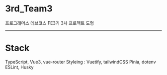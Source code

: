 # 3rd_Team3

프로그래머스 데브코스 FE3기 3차 프로젝트
도형

---

# Stack

TypeScript, Vue3, vue-router
Styleing : Vuetify, tailwindCSS
Pinia, dotenv
ESLint, Husky
